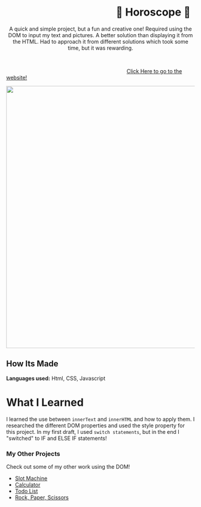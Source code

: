 # &emsp;&emsp;&emsp;&emsp;&emsp;&emsp;&emsp;&emsp;&emsp;&emsp;&nbsp; 🎰 Horoscope 🎰

<p align="center">
  A quick and simple project, but a fun and creative one! Required using the DOM to input my text and pictures. A better solution than displaying it from the HTML. Had to approach it from different solutions which took some time, but it was rewarding.
</p>

&emsp;

&emsp;&emsp;&emsp;&emsp;&emsp;&emsp;&emsp;&emsp;&emsp;&emsp;&emsp;&emsp;&emsp;&emsp;&emsp;&emsp;&emsp;&emsp;&emsp;&emsp;&emsp;&emsp;&emsp;[Click Here to go to the website!](https://myhoroscope.netlify.app/)

<p align="center">
<img src="https://github.com/DashlinS/Horoscope/blob/main/gifs/horoscopeDemo.gif" width="700">
</p>

## How Its Made 

**Languages used:** Html, CSS, Javascript

# What I Learned

I learned the use between `innerText` and `innerHTML` and how to apply them. I researched the different DOM properties and used the style property for this project. In my first draft, I used `switch statements`, but in the end I "switched" to IF and ELSE IF statements! 

### My Other Projects 

Check out some of my other work using the DOM!

* [Slot Machine](https://github.com/DashlinS/SlotMachine)
* [Calculator](https://github.com/DashlinS/calculator)
* [Todo List](https://github.com/DashlinS/ToDo_List)
* [Rock, Paper, Scissors](https://github.com/DashlinS/rock-water-fire)
